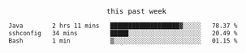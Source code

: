 

<p align="center"><samp>this past week</samp></p>
<!--START_SECTION:waka-->

```txt
Java        2 hrs 11 mins   ███████████████████▓░░░░░   78.37 %
sshconfig   34 mins         █████░░░░░░░░░░░░░░░░░░░░   20.49 %
Bash        1 min           ▒░░░░░░░░░░░░░░░░░░░░░░░░   01.15 %
```

<!--END_SECTION:waka-->


